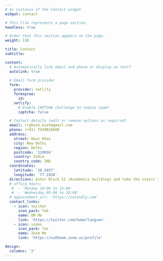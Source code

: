 ```yaml
---
# An instance of the Contact widget.
widget: contact

# This file represents a page section.
headless: true

# Order that this section appears on the page.
weight: 130

title: Contact
subtitle:

content:
  # Automatically link email and phone or display as text?
  autolink: true
  
  # Email form provider
  form:
    provider: netlify
    formspree:
      id:
    netlify:
      # Enable CAPTCHA challenge to reduce spam?
      captcha: false

  # Contact details (edit or remove options as required)
  email: rrghosh.biet@gmail.com
  phone: (+91) 7549010609
  address:
    street: Hauz Khas
    city: New Delhi
    region: Delhi
    postcode: '110016'
    country: India
    country_code: IND
  coordinates:
    latitude: '28.5457'
    longitude: '77.1928'
  directions: Enter Block II (Academics building) and take the stairs to room no. 312 on Floor 2
  # office_hours:
   #  - 'Monday 10:00 to 13:00'
   #  - 'Wednesday 09:00 to 10:00'
  # appointment_url: 'https://calendly.com'
  contact_links:
    - icon: twitter
      icon_pack: fab
      name: DM Me
      link: 'https://twitter.com/home?lang=en'
    - icon: video
      icon_pack: fas
      name: Zoom Me
      link: 'https://us05web.zoom.us/profile'

design:
  columns: '2'
---
```

